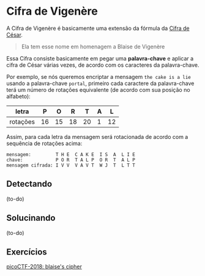 # Cifra de Vigenère

A Cifra de Vigenère é basicamente uma extensão da fórmula da [Cifra de César](caesar-cipher.md).

> Ela tem esse nome em homenagem a Blaise de Vigenère

Essa Cifra consiste basicamente em pegar uma **palavra-chave** e aplicar a cifra de César várias vezes, de acordo com os caracteres da palavra-chave.

Por exemplo, se nós queremos encriptar a mensagem `the cake is a lie` usando a palavra-chave `portal`, primeiro cada caractere da palavra-chave terá um número de rotações equivalente (de acordo com sua posição no alfabeto):

letra    | P | O  | R  | T  | A | L
-------- |---|----|----|----|---|---
rotações | 16| 15 | 18 | 20 | 1 | 12  

Assim, para cada letra da mensagem será rotacionada de acordo com a sequência de rotações acima:

```
mensagem:         T H E  C A K E  I S  A  L I E
chave:            P O R  T A L P  O R  T  A L P
mensagem cifrada: I V V  V A V T  W J  T  L T T
```
## Detectando
(to-do)

## Solucinando
(to-do)

## Exercícios
[picoCTF-2018: blaise's cipher](../../challenges/picoCTF-2018/blaise's-cipher/blaise's-cipher.md)
